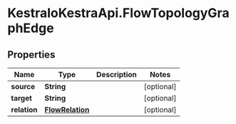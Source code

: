 # KestraIoKestraApi.FlowTopologyGraphEdge

## Properties

Name | Type | Description | Notes
------------ | ------------- | ------------- | -------------
**source** | **String** |  | [optional] 
**target** | **String** |  | [optional] 
**relation** | [**FlowRelation**](FlowRelation.md) |  | [optional] 


